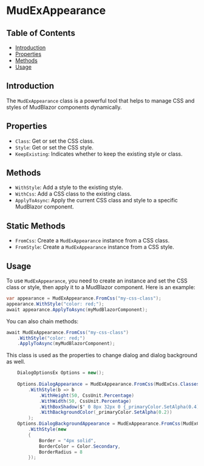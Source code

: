 ﻿# MudExAppearance

## Table of Contents
- [Introduction](#introduction)
- [Properties](#properties)
- [Methods](#methods)
- [Usage](#usage)

## Introduction
The `MudExAppearance` class is a powerful tool that helps to manage CSS and styles of MudBlazor components dynamically. 

## Properties
- `Class`: Get or set the CSS class.
- `Style`: Get or set the CSS style.
- `KeepExisting`: Indicates whether to keep the existing style or class.

## Methods
- `WithStyle`: Add a style to the existing style.
- `WithCss`: Add a CSS class to the existing class.
- `ApplyToAsync`: Apply the current CSS class and style to a specific MudBlazor component.

## Static Methods
- `FromCss`: Create a `MudExAppearance` instance from a CSS class.
- `FromStyle`: Create a `MudExAppearance` instance from a CSS style.

## Usage
To use `MudExAppearance`, you need to create an instance and set the CSS class or style, then apply it to a MudBlazor component. Here is an example:

```c#
var appearance = MudExAppearance.FromCss("my-css-class");
appearance.WithStyle("color: red;");
await appearance.ApplyToAsync(myMudBlazorComponent);
```

You can also chain methods:

```c#
await MudExAppearance.FromCss("my-css-class")
    .WithStyle("color: red;")
    .ApplyToAsync(myMudBlazorComponent);
```

This class is used as the properties to change dialog and dialog background as well. 

```c#
    DialogOptionsEx Options = new();
    
    Options.DialogAppearance = MudExAppearance.FromCss(MudExCss.Classes.Dialog.ColorfullGlass)
        .WithStyle(b => b
            .WithHeight(50, CssUnit.Percentage)
            .WithWidth(50, CssUnit.Percentage)
            .WithBoxShadow($" 0 8px 32px 0 {_primaryColor.SetAlpha(0.4).ToString(MudColorOutputFormats.RGBA)}")
            .WithBackgroundColor(_primaryColor.SetAlpha(0.2))
        );
    Options.DialogBackgroundAppearance = MudExAppearance.FromCss(MudExCss.Classes.Backgrounds.MovingDots)
        .WithStyle(new
        {
            Border = "4px solid",
            BorderColor = Color.Secondary,
            BorderRadius = 8
        });
```